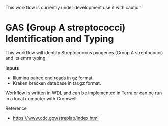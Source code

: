 This workflow is currently under development use it with caution

# GAS (Group A streptococci) Identification and Typing

This workflow will identify Streptococcus pyogenes (Group A streptococci) and its emm typing.  


**inputs**   

*  Illumina paired end reads in gz format.
*  Kraken bracken database in tar.gz format.  

Workflow is written in WDL and can be implemented in Terra or can be run in a local computer with Cromwell.   


Reference  
*  https://www.cdc.gov/streplab/index.html  


